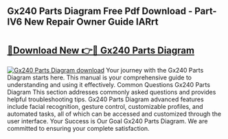 ## Gx240 Parts Diagram Free Pdf Download - Part-IV6 New Repair Owner Guide IARrt

# <h2><a href="http://dfukm7.blite.top/?on=Gx240+Parts+Diagram">🔗Download New 👉🔴 Gx240 Parts Diagram</a></h2>

[![Gx240 Parts Diagram download](https://i.imgur.com/lujVjoI.png)](http://dfukm7.blite.top/?on=Gx240+Parts+Diagram)
Your journey with the Gx240 Parts Diagram starts here. This manual is your comprehensive guide to understanding and using it effectively. Common Questions Gx240 Parts Diagram This section addresses commonly asked questions and provides helpful troubleshooting tips. Gx240 Parts Diagram advanced features include facial recognition, gesture control, customizable profiles, and automated tasks, all of which can be accessed and customized through the user interface. Your Success is Our Goal Gx240 Parts Diagram. We are committed to ensuring your complete satisfaction.
